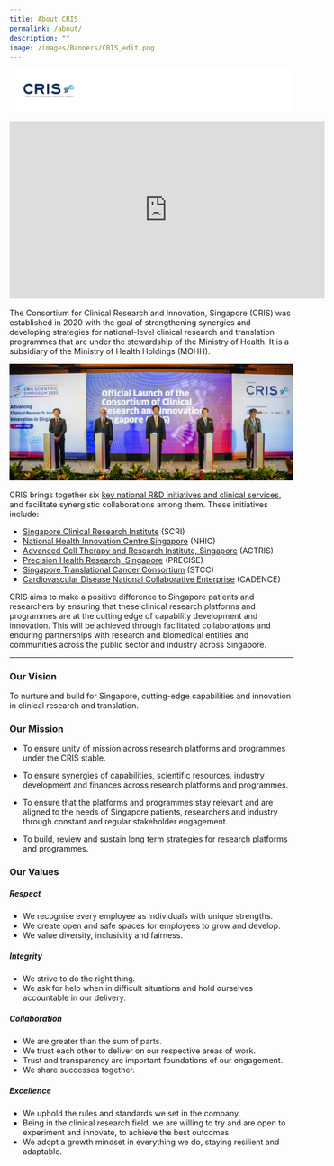 ```yaml
---
title: About CRIS
permalink: /about/
description: ""
image: /images/Banners/CRIS_edit.png
---
```

![](/images/Logos/BU%20Banners_CRIS.png)

<iframe width="560" height="315" src="https://www.youtube.com/embed/RAHUd9Tner8" title="YouTube video player" frameborder="0" allow="accelerometer; autoplay; clipboard-write; encrypted-media; gyroscope; picture-in-picture; web-share" allowfullscreen=""></iframe>

The Consortium for Clinical Research and Innovation, Singapore (CRIS) was established in 2020 with the goal of strengthening synergies and developing strategies for national-level clinical research and translation programmes that are under the stewardship of the Ministry of Health. It is a subsidiary of the Ministry of Health Holdings (MOHH).

![](/images/Resources_Media/2022/220406_CRIS%20symposium/CRIS01.jpg)

CRIS brings together six [key national R&amp;D initiatives and clinical services](/news-and-events/media-releases/220406-CRIS-launch/), and facilitate synergistic collaborations among them. These initiatives include:

*   [Singapore Clinical Research Institute](/our-programmes/scri/) (SCRI)
*   [National Health Innovation Centre Singapore](/our-programmes/nhic/) (NHIC)
*   [Advanced Cell Therapy and Research Institute, Singapore](/our-programmes/actris/) (ACTRIS)
*   [Precision Health Research, Singapore](/our-programmes/precise/) (PRECISE)
*   [Singapore Translational Cancer Consortium](/our-programmes/stcc/) (STCC)
*  [Cardiovascular Disease National Collaborative Enterprise](/our-programmes/cadence/) (CADENCE)
    
CRIS aims to make a positive difference to Singapore patients and researchers by ensuring that these clinical research platforms and programmes are at the cutting edge of capability development and innovation. This will be achieved through facilitated collaborations and enduring partnerships with research and biomedical entities and communities across the public sector and industry across Singapore.

---
### **Our Vision**
To nurture and build for Singapore, cutting-edge capabilities and innovation in clinical research and translation.

### **Our Mission**
* To ensure unity of mission across research platforms and programmes under the CRIS stable.
 
* To ensure synergies of capabilities, scientific resources, industry development and finances across research platforms and programmes.

* To ensure that the platforms and programmes stay relevant and are aligned to the needs of Singapore patients, researchers and industry through constant and regular stakeholder engagement.

* To build, review and sustain long term strategies for research platforms and programmes.

### **Our Values**

##### **Respect**
* We recognise every employee as individuals with unique strengths. 
* We create open and safe spaces for employees to grow and develop. 
* We value diversity, inclusivity and fairness.

##### **Integrity**
* We strive to do the right thing. 
* We ask for help when in difficult situations and hold ourselves accountable in our delivery.

##### **Collaboration**
* We are greater than the sum of parts. 
* We trust each other to deliver on our respective areas of work. 
* Trust and transparency are important foundations of our engagement. 
* We share successes together.

##### **Excellence**
* We uphold the rules and standards we set in the company. 
* Being in the clinical research field, we are willing to try and are open to experiment and innovate, to achieve the best outcomes. 
* We adopt a growth mindset in everything we do, staying resilient and adaptable.
